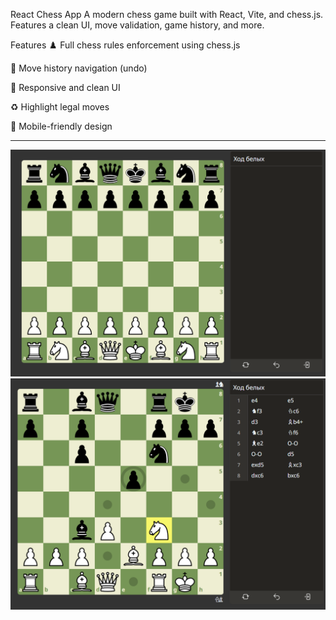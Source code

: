 React Chess App
A modern chess game built with React, Vite, and chess.js. Features a clean UI, move validation, game history, and more.

Features
♟️ Full chess rules enforcement using chess.js

🔄 Move history navigation (undo)

🎨 Responsive and clean UI

♻️ Highlight legal moves

📱 Mobile-friendly design

---

![Screenshot 1](doc/image1.png)
![Screenshot 2](doc/image2.png)

